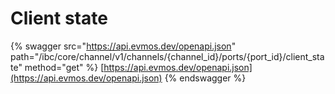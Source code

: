 # Client state

{% swagger src="https://api.evmos.dev/openapi.json" path="/ibc/core/channel/v1/channels/{channel_id}/ports/{port_id}/client_state" method="get" %}
[https://api.evmos.dev/openapi.json](https://api.evmos.dev/openapi.json)
{% endswagger %}
